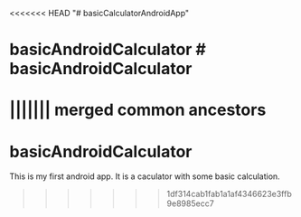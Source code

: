 <<<<<<< HEAD
"# basicCalculatorAndroidApp" 
# basicAndroidCalculator # basicAndroidCalculator
||||||| merged common ancestors
=======
# basicAndroidCalculator
This is my first android app. It is a caculator with some basic calculation. 
>>>>>>> 1df314cab1fab1a1af4346623e3ffb9e8985ecc7
